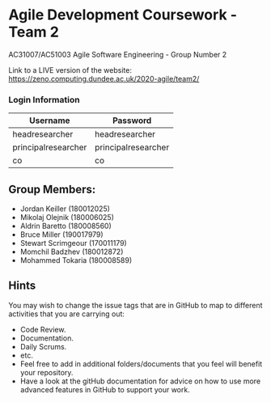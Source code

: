 # Agile Development Coursework - Team 2
AC31007/AC51003 Agile Software Engineering - Group Number 2

Link to a LIVE version of the website: https://zeno.computing.dundee.ac.uk/2020-agile/team2/

### Login Information
| Username | Password |
| --- | --- |
| headresearcher | headresearcher |
| principalresearcher | principalresearcher |
| co | co |


## Group Members:
- Jordan Keiller (180012025)
- Mikolaj Olejnik (180006025)
- Aldrin Baretto (180008560)
- Bruce Miller (190017979)
- Stewart Scrimgeour (170011179)
- Momchil Badzhev (180012872)
- Mohammed Tokaria (180008589)

## Hints
You may wish to change the issue tags that are in GitHub to map to different activities that you are carrying out:
- Code Review.
- Documentation.
- Daily Scrums.
- etc.
- Feel free to add in additional folders/documents that you feel will benefit your repository.
- Have a look at the gitHub documentation for advice on how to use more advanced features in GitHub to support your work.
